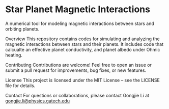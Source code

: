 # Star Planet Magnetic Interactions
A numerical tool for modeling magnetic interactions between stars and orbiting planets.

Overview
This repository contains codes for simulating and analyzing the magnetic interactions between stars and their planets. It includes code that calcualte an effective planet conductivity, and planet albedo under Ohmic heating.

Contributing
Contributions are welcome! Feel free to open an issue or submit a pull request for improvements, bug fixes, or new features.

License
This project is licensed under the MIT License – see the LICENSE file for details.

Contact
For questions or collaborations, please contact Gongjie Li at gongjie.li@physics.gatech.edu
